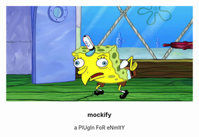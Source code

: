 <div align='center'>
   <img src='mocking-spongebob.jpg' />
</div>

<div align='center'>
   <h3>mockify</h3>

   a PlUgIn FoR eNmItY<br />
</div>
